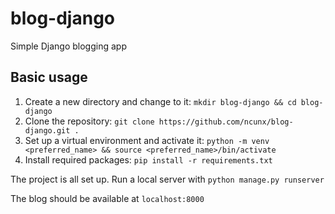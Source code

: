 # blog-django
Simple Django blogging app

Basic usage
-----------

1. Create a new directory and change to it:
`mkdir blog-django && cd blog-django`
2. Clone the repository:
`git clone https://github.com/ncunx/blog-django.git .`
3. Set up a virtual environment and activate it:
`python -m venv <preferred_name> && source <preferred_name>/bin/activate`
4. Install required packages:
`pip install -r requirements.txt`

The project is all set up. Run a local server with
`python manage.py runserver`

The blog should be available at `localhost:8000`